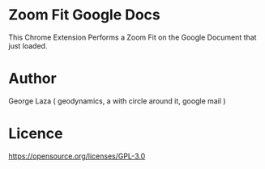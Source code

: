
# Zoom Fit Google Docs

This Chrome Extension Performs a Zoom Fit on the Google Document that just loaded.

# Author

George Laza ( geodynamics, a with circle around it, google mail )

# Licence

https://opensource.org/licenses/GPL-3.0
